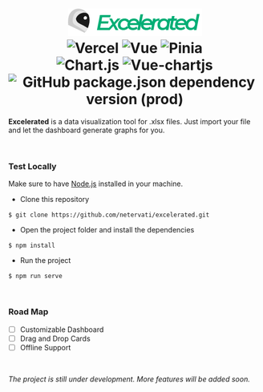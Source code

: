 <h1 align="center">
<img src="https://raw.githubusercontent.com/netervati/excelerated/main/src/logo.png" /> <br> <img alt="Vercel" src="https://img.shields.io/github/deployments/netervati/excelerated/production?label=vercel"> <img alt="Vue" src="https://img.shields.io/github/package-json/dependency-version/netervati/excelerated/vue?color=%2341B883"> <img alt="Pinia" src="https://img.shields.io/github/package-json/dependency-version/netervati/excelerated/pinia?color=yellow"> <br> <img alt="Chart.js" src="https://img.shields.io/github/package-json/dependency-version/netervati/excelerated/chart.js?color=%23fd777b"> <img alt="Vue-chartjs" src="https://img.shields.io/github/package-json/dependency-version/netervati/excelerated/vue-chartjs?color=%2334495E"> <img alt="GitHub package.json dependency version (prod)" src="https://img.shields.io/github/package-json/dependency-version/netervati/excelerated/read-excel-file?color=red">
</h1>

**Excelerated** is a data visualization tool for .xlsx files. Just import your file and let the dashboard generate graphs for you.

<br>

### Test Locally
Make sure to have [Node.js](https://nodejs.org/en/) installed in your machine.

- Clone this repository
```
$ git clone https://github.com/netervati/excelerated.git
```
- Open the project folder and install the dependencies
```
$ npm install
```
- Run the project
```
$ npm run serve
```

<br>

### Road Map
- [ ] Customizable Dashboard
- [ ] Drag and Drop Cards
- [ ] Offline Support

<br>

*The project is still under development. More features will be added soon.*